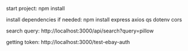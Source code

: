 start project: 
npm install

install dependencies if needed:
npm install express axios qs dotenv cors

search query: 
http://localhost:3000/api/search?query=pillow

getting token:
http://localhost:3000/test-ebay-auth
